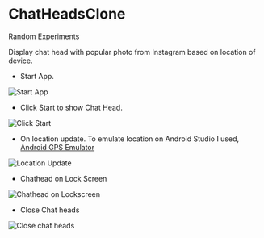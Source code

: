 # ChatHeadsClone
Random Experiments

Display chat head with popular photo from Instagram based on location of device. 

* Start App.


![Start App](http://gkarthik.com/dep/chatheadsclone/start.png "Start App")

* Click Start to show Chat Head.


![Click Start](http://gkarthik.com/dep/chatheadsclone/click_start.png "Click Start")

* On location update. To emulate location on Android Studio I used, [Android GPS Emulator](https://github.com/dpdearing/android-gps-emulator)


![Location Update](http://gkarthik.com/dep/chatheadsclone/localtion_update.png "Location Update")

* Chathead on Lock Screen 


![Chathead on Lockscreen](http://gkarthik.com/dep/chatheadsclone/lock_screen.png "Chathead on lock screen")  

* Close Chat heads


![Close chat heads](http://gkarthik.com/dep/chatheadsclone/close_head.png "Close chat heads")  
